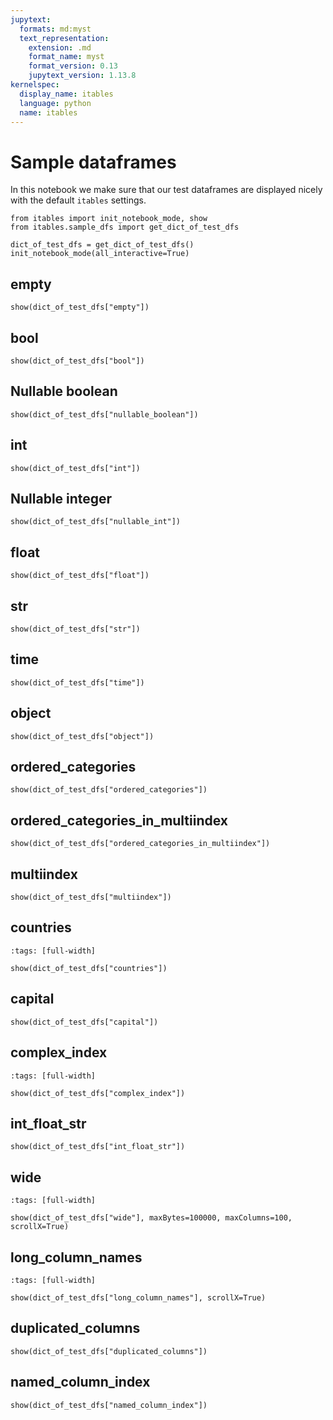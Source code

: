 ```yaml
---
jupytext:
  formats: md:myst
  text_representation:
    extension: .md
    format_name: myst
    format_version: 0.13
    jupytext_version: 1.13.8
kernelspec:
  display_name: itables
  language: python
  name: itables
---
```


# Sample dataframes

In this notebook we make sure that our test dataframes are displayed nicely with the default `itables` settings.

```{code-cell}
from itables import init_notebook_mode, show
from itables.sample_dfs import get_dict_of_test_dfs

dict_of_test_dfs = get_dict_of_test_dfs()
init_notebook_mode(all_interactive=True)
```

## empty

```{code-cell}
show(dict_of_test_dfs["empty"])
```

## bool

```{code-cell}
show(dict_of_test_dfs["bool"])
```

## Nullable boolean

```{code-cell}
show(dict_of_test_dfs["nullable_boolean"])
```

## int

```{code-cell}
show(dict_of_test_dfs["int"])
```

## Nullable integer

```{code-cell}
show(dict_of_test_dfs["nullable_int"])
```

## float

```{code-cell}
show(dict_of_test_dfs["float"])
```

## str

```{code-cell}
show(dict_of_test_dfs["str"])
```

## time

```{code-cell}
show(dict_of_test_dfs["time"])
```

## object

```{code-cell}
show(dict_of_test_dfs["object"])
```

## ordered_categories

```{code-cell}
show(dict_of_test_dfs["ordered_categories"])
```

## ordered_categories_in_multiindex

```{code-cell}
show(dict_of_test_dfs["ordered_categories_in_multiindex"])
```

## multiindex

```{code-cell}
show(dict_of_test_dfs["multiindex"])
```

## countries

```{code-cell}
:tags: [full-width]

show(dict_of_test_dfs["countries"])
```

## capital

```{code-cell}
show(dict_of_test_dfs["capital"])
```

## complex_index

```{code-cell}
:tags: [full-width]

show(dict_of_test_dfs["complex_index"])
```

## int_float_str

```{code-cell}
show(dict_of_test_dfs["int_float_str"])
```

## wide

```{code-cell}
:tags: [full-width]

show(dict_of_test_dfs["wide"], maxBytes=100000, maxColumns=100, scrollX=True)
```

## long_column_names

```{code-cell}
:tags: [full-width]

show(dict_of_test_dfs["long_column_names"], scrollX=True)
```

## duplicated_columns

```{code-cell}
show(dict_of_test_dfs["duplicated_columns"])
```

## named_column_index

```{code-cell}
show(dict_of_test_dfs["named_column_index"])
```
